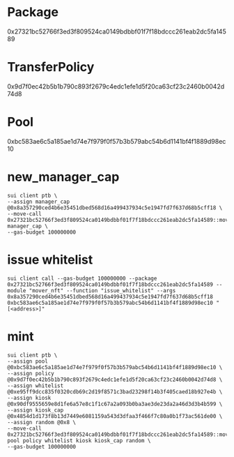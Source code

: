 # Package

0x27321bc52766f3ed3f809524ca0149bdbbf01f7f18bdccc261eab2dc5fa14589

# TransferPolicy

0x9d7f0ec42b5b1b790c893f2679c4edc1efe1d5f20ca63cf23c2460b0042d74d8

# Pool

0xbc583ae6c5a185ae1d74e7f979f0f57b3b579abc54b6d1141bf4f1889d98ec10

<!--
royalty: 0xee94872c0fcf932879f8930ad1278eeea4691addfdbabef102e77fd1c54a5f32
display: 0x3ca76d3381e5942031f340f13c7850cb91232a7edf0d29e9eb9ffc71c932699e
publisher: 0x423220a776633a10a301f2b9224c75a156ddd4e52f66b04a3a62a8b8e7de98d0
managerCap: 0x8a357290ced4b6e35451dbed568d16a499437934c5e1947fd7f637d68b5cff18
-->

# new_manager_cap

```
sui client ptb \
--assign manager_cap @0x8a357290ced4b6e35451dbed568d16a499437934c5e1947fd7f637d68b5cff18 \
--move-call 0x27321bc52766f3ed3f809524ca0149bdbbf01f7f18bdccc261eab2dc5fa14589::mover_nft::new_manager_cap manager_cap \
--gas-budget 100000000
```

# issue whitelist

```
sui client call --gas-budget 100000000 --package 0x27321bc52766f3ed3f809524ca0149bdbbf01f7f18bdccc261eab2dc5fa14589 --module "mover_nft" --function "issue_whitelist" --args 0x8a357290ced4b6e35451dbed568d16a499437934c5e1947fd7f637d68b5cff18 0xbc583ae6c5a185ae1d74e7f979f0f57b3b579abc54b6d1141bf4f1889d98ec10 "[<address>]"
```

# mint

```
sui client ptb \
--assign pool @0xbc583ae6c5a185ae1d74e7f979f0f57b3b579abc54b6d1141bf4f1889d98ec10 \
--assign policy @0x9d7f0ec42b5b1b790c893f2679c4edc1efe1d5f20ca63cf23c2460b0042d74d8 \
--assign whitelist @0xe95ff9dcc835f0320cdb69c2d19f8571c3bad23298f14b3f405caed18b927e4b \
--assign kiosk @0x90df9555659e8d1fe6a57e8c1f1c67a2a093b0ba3ae3de23da2a46d3d3b4b599 \
--assign kiosk_cap @0x4854d1d173f8b13d7449e6081159a543d3dfaa3f466f7c80a0b1f73ac561de00 \
--assign random @0x8 \
--move-call 0x27321bc52766f3ed3f809524ca0149bdbbf01f7f18bdccc261eab2dc5fa14589::mover_nft::free_mint_into_kiosk pool policy whitelist kiosk kiosk_cap random \
--gas-budget 100000000
```

